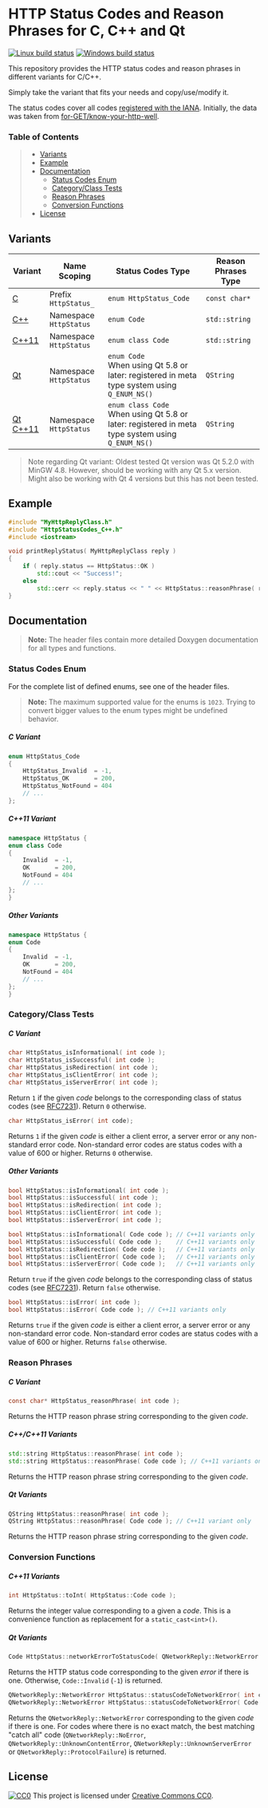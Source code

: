 # HTTP Status Codes and Reason Phrases for C, C++ and Qt #

[![Linux build status](https://github.com/j-ulrich/http-status-codes-cpp/actions/workflows/ci.yml/badge.svg)](https://github.com/j-ulrich/http-status-codes-cpp/actions/workflows/ci.yml)
[![Windows build status](https://ci.appveyor.com/api/projects/status/ijp196mjo0vsover/branch/main?svg=true)](https://ci.appveyor.com/project/j-ulrich/http-status-codes-cpp/branch/main)


This repository provides the HTTP status codes and reason phrases in different variants for C/C++.

Simply take the variant that fits your needs and copy/use/modify it.

The status codes cover all codes [registered with the IANA](https://www.iana.org/assignments/http-status-codes/http-status-codes.xhtml).
Initially, the data was taken from [for-GET/know-your-http-well](https://github.com/for-GET/know-your-http-well).


### Table of Contents ###

> - [Variants](#variants)
> - [Example](#example)
> - [Documentation](#documentation)
>   - [Status Codes Enum](#status-codes-enum)
>   - [Category/Class Tests](#categoryclass-tests)
>   - [Reason Phrases](#reason-phrases)
>   - [Conversion Functions](#conversion-functions)
> - [License](#license)



## Variants ##

| Variant                                | Name Scoping           | Status Codes Type                                                                                   | Reason Phrases Type |
|----------------------------------------|------------------------|-----------------------------------------------------------------------------------------------------|---------------------|
| [C](HttpStatusCodes_C.h)               | Prefix `HttpStatus_`   | `enum HttpStatus_Code`                                                                              | `const char*`       |
| [C++](HttpStatusCodes_C++.h)           | Namespace `HttpStatus` | `enum Code`                                                                                         | `std::string`       |
| [C++11](HttpStatusCodes_C++11.h)       | Namespace `HttpStatus` | `enum class Code`                                                                                   | `std::string`       |
| [Qt](HttpStatusCodes_Qt.h)             | Namespace `HttpStatus` | `enum Code`<br>When using Qt 5.8 or later: registered in meta type system using `Q_ENUM_NS()`       | `QString`           |
| [Qt C++11](HttpStatusCodes_Qt_C++11.h) | Namespace `HttpStatus` | `enum class Code`<br>When using Qt 5.8 or later: registered in meta type system using `Q_ENUM_NS()` | `QString`           |


> Note regarding Qt variant: Oldest tested Qt version was Qt 5.2.0 with MinGW 4.8. However, should be working with any Qt 5.x version.
Might also be working with Qt 4 versions but this has not been tested.


## Example ##

```c++
#include "MyHttpReplyClass.h"
#include "HttpStatusCodes_C++.h"
#include <iostream>

void printReplyStatus( MyHttpReplyClass reply )
{
	if ( reply.status == HttpStatus::OK )
		std::cout << "Success!";
	else
		std::cerr << reply.status << " " << HttpStatus::reasonPhrase( reply.status );
}
```



## Documentation ##

> **Note:** The header files contain more detailed Doxygen documentation for all types and functions.

### Status Codes Enum ###

For the complete list of defined enums, see one of the header files.

> **Note:** The maximum supported value for the enums is `1023`. Trying to convert bigger values to the enum types
might be undefined behavior.

##### C Variant #####
```c
enum HttpStatus_Code
{
	HttpStatus_Invalid  = -1,
	HttpStatus_OK       = 200,
	HttpStatus_NotFound = 404
	// ...
};
```

##### C++11 Variant #####
```c++
namespace HttpStatus {
enum class Code
{
	Invalid  = -1,
	OK       = 200,
	NotFound = 404
	// ...
};
}
```

##### Other Variants #####
```c++
namespace HttpStatus {
enum Code
{
	Invalid  = -1,
	OK       = 200,
	NotFound = 404
	// ...
};
}
```


### Category/Class Tests ###

##### C Variant #####
```c
char HttpStatus_isInformational( int code );
char HttpStatus_isSuccessful( int code );
char HttpStatus_isRedirection( int code );
char HttpStatus_isClientError( int code );
char HttpStatus_isServerError( int code );
```
Return `1` if the given _code_ belongs to the corresponding class of status codes (see [RFC7231](https://tools.ietf.org/html/rfc7231#section-6)).
Return `0` otherwise.

```c
char HttpStatus_isError( int code);
```
Returns `1` if the given _code_ is either a client error, a server error or any non-standard error code.
Non-standard error codes are status codes with a value of 600 or higher.
Returns `0` otherwise.

##### Other Variants #####
```c++
bool HttpStatus::isInformational( int code );
bool HttpStatus::isSuccessful( int code );
bool HttpStatus::isRedirection( int code );
bool HttpStatus::isClientError( int code );
bool HttpStatus::isServerError( int code );

bool HttpStatus::isInformational( Code code ); // C++11 variants only
bool HttpStatus::isSuccessful( Code code );    // C++11 variants only
bool HttpStatus::isRedirection( Code code );   // C++11 variants only
bool HttpStatus::isClientError( Code code );   // C++11 variants only
bool HttpStatus::isServerError( Code code );   // C++11 variants only
```
Return `true` if the given _code_ belongs to the corresponding class of status codes (see [RFC7231](https://tools.ietf.org/html/rfc7231#section-6)).
Return `false` otherwise.



```c++
bool HttpStatus::isError( int code );
bool HttpStatus::isError( Code code ); // C++11 variants only
```
Returns `true` if the given _code_ is either a client error, a server error or any non-standard error code.
Non-standard error codes are status codes with a value of 600 or higher.
Returns `false` otherwise.


### Reason Phrases ###

##### C Variant #####
```c
const char* HttpStatus_reasonPhrase( int code );
```
Returns the HTTP reason phrase string corresponding to the given _code_.

##### C++/C++11 Variants #####
```c++
std::string HttpStatus::reasonPhrase( int code );
std::string HttpStatus::reasonPhrase( Code code ); // C++11 variants only
```
Returns the HTTP reason phrase string corresponding to the given _code_.

##### Qt Variants #####
```c++
QString HttpStatus::reasonPhrase( int code );
QString HttpStatus::reasonPhrase( Code code ); // C++11 variant only
```
Returns the HTTP reason phrase string corresponding to the given _code_.


### Conversion Functions ###

##### C++11 Variants #####
```c++
int HttpStatus::toInt( HttpStatus::Code code );
```
Returns the integer value corresponding to a given a _code_.
This is a convenience function as replacement for a `static_cast<int>()`.

##### Qt Variants #####
```c++
Code HttpStatus::networkErrorToStatusCode( QNetworkReply::NetworkError error );
```
Returns the HTTP status code corresponding to the given _error_ if there is one.
Otherwise, `Code::Invalid` (`-1`) is returned.

```c++
QNetworkReply::NetworkError HttpStatus::statusCodeToNetworkError( int code );
QNetworkReply::NetworkError HttpStatus::statusCodeToNetworkError( Code code ); // C++11 variant only
```
Returns the `QNetworkReply::NetworkError` corresponding to the given _code_ if there is one.
For codes where there is no exact match, the best matching "catch all" code (`QNetworkReply::NoError`,
`QNetworkReply::UnknownContentError`, `QNetworkReply::UnknownServerError` or `QNetworkReply::ProtocolFailure`)
is returned.



## License ##
[![CC0](https://licensebuttons.net/p/zero/1.0/80x15.png)](http://creativecommons.org/publicdomain/zero/1.0/)
This project is licensed under [Creative Commons CC0](LICENSE).
